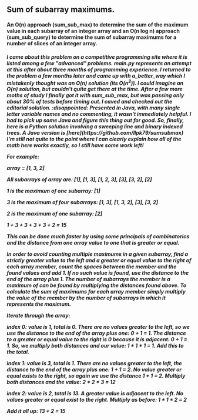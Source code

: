 <h2>Sum of subarray maximums.</h2>

<h4>An O(n) approach (sum_sub_max) to determine the sum of the maximum value in each subarray of an integer array and an
O(n log n) approach (sum_sub_query) to determine the sum of subarray maximums for a number of slices of an integer 
array.</h4>

<h5>I came about this problem on a competitive programming site where it is listed among a few "advanced" problems. 
main.py represents an attempt at this after about three months of programming experience. I returned to the problem
a few months later and came up with a_better_way which I mistakenly thought was an O(n) solution (its O(n<sup>2</sup>)).
I could imagine an O(n) solution, but couldn't quite get there at the time. After a few more moths of study I finally
got it with sum_sub_max, but was passing only about 30% of tests before timing out. I caved and checked out the 
editorial solution. :disappointed: Presented in Java, with many single letter variable names and no commenting, it
wasn't immediately helpful. I had to pick up some Java and figure this thing out for good. So, finally, 
here is a Python solution involving a sweeping line and binary indexed trees. A Java version is 
[here](https://github.com/llpk79/sumsubmax) I'm still not quite to the point where I can clearly explain how all of the 
math here works exactly, so I still have some work left!

For example:

array = [1, 3, 2]

All subarrays of array are: [1], [1, 3], [1, 2, 3], [3], [3, 2], [2]

1 is the maximum of one subarray: [1]

3 is the maximum of four subarrays: [1, 3], [1, 3, 2], [3], [3, 2]

2 is the maximum of one subarray: [2]

1 + 3 + 3 + 3 + 3 + 2 = 15

This can be done much faster by using some principals of combinatorics and the distance from one array value to one that
is greater or equal.

In order to avoid counting multiple maximums in a given subarray, find a strictly greater value to the left and
a greater or equal value to the right of each array member, count the spaces between the member and the found values 
and add 1. If no such value is found, use the distance to the end of the array plus 1. The number of subarrays the 
member is a maximum of can be found by multiplying the distances found above. To calculate the sum of maximums for each 
array member simply multiply the value of the member by the number of subarrays in which it represents the maximum.

Iterate through the array:

index 0: value is 1, total is 0. There are no values greater to the left, so we use the distance to the end of the
    array plus one: 0 + 1 = 1. The distance to a greater or equal value to the right is 0 because it is 
    adjacent: 0 + 1 = 1. So, we multiply both distances and our value: 1 * 1 * 1 = 1. Add this to the total.

index 1: value is 3, total is 1. There are no values greater to the left, the distance to the end of the
    array plus one: 1 + 1 = 2. No value greater or equal exists to the right, so again we use the
    distance 1 + 1 = 2. Multiply both distances and the value: 2 * 2 * 3 = 12

index 2: value is 2, total is 13. A greater value is adjacent to the left. No values greater or equal exist to the 
right. Multiply as before: 1 * 1 * 2 = 2

Add it all up: 13 + 2 = 15
